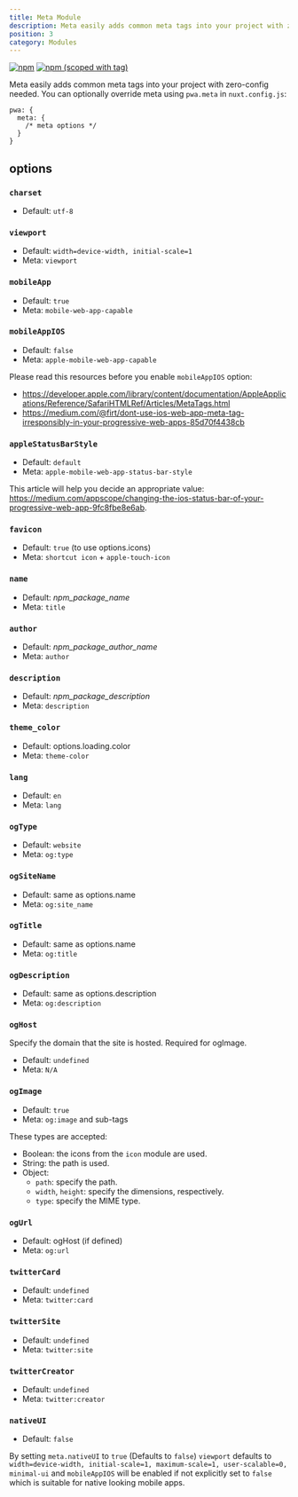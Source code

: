 ```yaml
---
title: Meta Module
description: Meta easily adds common meta tags into your project with zero-config needed
position: 3
category: Modules
---
```



[![npm](https://img.shields.io/npm/dt/@nuxtjs/meta.svg?style=flat-square)](https://npmjs.com/package/@nuxtjs/meta)
[![npm (scoped with tag)](https://img.shields.io/npm/v/@nuxtjs/meta/latest.svg?style=flat-square)](https://npmjs.com/package/@nuxtjs/meta)

Meta easily adds common meta tags into your project with zero-config needed.
You can optionally override meta using `pwa.meta` in `nuxt.config.js`:

```js{}[nuxt.config.js]
pwa: {
  meta: {
    /* meta options */
  }
}
```

## options

### `charset`
- Default: `utf-8`

### `viewport`

- Default: `width=device-width, initial-scale=1`
- Meta: `viewport`

### `mobileApp`
- Default: `true`
- Meta: `mobile-web-app-capable`

### `mobileAppIOS`
- Default: `false`
- Meta: `apple-mobile-web-app-capable`

Please read this resources before you enable `mobileAppIOS` option:

- https://developer.apple.com/library/content/documentation/AppleApplications/Reference/SafariHTMLRef/Articles/MetaTags.html
- https://medium.com/@firt/dont-use-ios-web-app-meta-tag-irresponsibly-in-your-progressive-web-apps-85d70f4438cb

### `appleStatusBarStyle`
- Default: `default`
- Meta: `apple-mobile-web-app-status-bar-style`

This article will help you decide an appropriate value: https://medium.com/appscope/changing-the-ios-status-bar-of-your-progressive-web-app-9fc8fbe8e6ab.

### `favicon`
- Default: `true` (to use options.icons)
- Meta: `shortcut icon` + `apple-touch-icon`

### `name`
- Default: *npm_package_name*
- Meta: `title`

### `author`
- Default: *npm_package_author_name*
- Meta: `author`

### `description`
- Default: *npm_package_description*
- Meta: `description`

### `theme_color`
- Default: options.loading.color
- Meta: `theme-color`

### `lang`
- Default: `en`
- Meta: `lang`

### `ogType`
- Default: `website`
- Meta: `og:type`

### `ogSiteName`
- Default: same as options.name
- Meta: `og:site_name`

### `ogTitle`
- Default: same as options.name
- Meta: `og:title`

### `ogDescription`
- Default: same as options.description
- Meta: `og:description`

### `ogHost`
Specify the domain that the site is hosted. Required for ogImage.
- Default: `undefined`
- Meta: `N/A`

### `ogImage`
- Default: `true`
- Meta: `og:image` and sub-tags

These types are accepted:

- Boolean: the icons from the `icon` module are used.
- String: the path is used.
- Object:
  * `path`: specify the path.
  * `width`, `height`: specify the dimensions, respectively.
  * `type`: specify the MIME type.

### `ogUrl`
- Default: ogHost (if defined)
- Meta: `og:url`


### `twitterCard`
- Default: `undefined`
- Meta: `twitter:card`

### `twitterSite`
- Default: `undefined`
- Meta: `twitter:site`

### `twitterCreator`
- Default: `undefined`
- Meta: `twitter:creator`

### `nativeUI`
- Default: `false`

By setting `meta.nativeUI` to `true` (Defaults to `false`) `viewport` defaults to `width=device-width, initial-scale=1, maximum-scale=1, user-scalable=0, minimal-ui` and `mobileAppIOS` will be enabled if not explicitly set to `false` which is suitable for native looking mobile apps.

